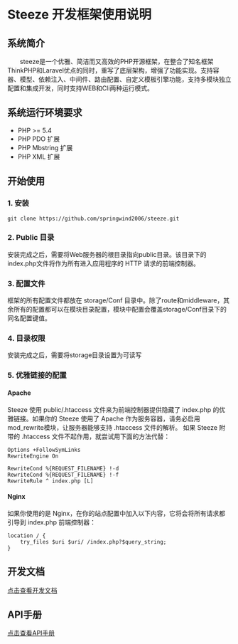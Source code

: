 # Steeze 开发框架使用说明

## 系统简介
&emsp;&emsp;steeze是一个优雅、简洁而又高效的PHP开源框架，在整合了知名框架ThinkPHP和Laravel优点的同时，重写了底层架构，增强了功能实现。支持容器、模型、依赖注入、中间件、路由配置、自定义模板引擎功能，支持多模块独立配置和集成开发，同时支持WEB和Cli两种运行模式。

## 系统运行环境要求
- PHP >= 5.4
- PHP PDO 扩展
- PHP Mbstring 扩展
- PHP XML 扩展

## 开始使用
### 1. 安装
```
git clone https://github.com/springwind2006/steeze.git
```
### 2. Public 目录
安装完成之后，需要将Web服务器的根目录指向public目录。该目录下的index.php文件将作为所有进入应用程序的 HTTP 请求的前端控制器。
### 3. 配置文件
框架的所有配置文件都放在 storage/Conf 目录中。除了route和middleware，其余所有的配置都可以在模块目录配置，模块中配置会覆盖storage/Conf目录下的同名配置键值。
### 4. 目录权限
安装完成之后，需要将storage目录设置为可读写
### 5. 优雅链接的配置
#### Apache
Steeze 使用 public/.htaccess 文件来为前端控制器提供隐藏了 index.php 的优雅链接。如果你的 Steeze 使用了 Apache 作为服务容器，请务必启用 mod_rewrite模块，让服务器能够支持 .htaccess 文件的解析。
如果 Steeze 附带的 .htaccess 文件不起作用，就尝试用下面的方法代替：

```
Options +FollowSymLinks
RewriteEngine On

RewriteCond %{REQUEST_FILENAME} !-d
RewriteCond %{REQUEST_FILENAME} !-f
RewriteRule ^ index.php [L]
```
#### Nginx
如果你使用的是 Nginx，在你的站点配置中加入以下内容，它将会将所有请求都引导到 index.php 前端控制器：

```
location / {
    try_files $uri $uri/ /index.php?$query_string;
}
```

## 开发文档
[点击查看开发文档](http://steeze.cn/docs/startup/index/)

## API手册
[点击查看API手册](https://api.doc.steeze.cn/)
